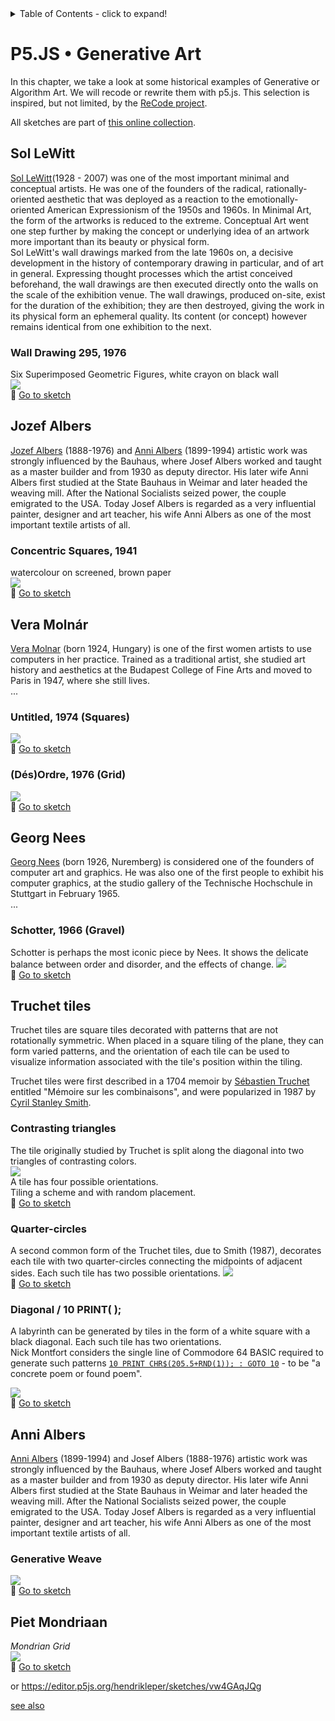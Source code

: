 <details>
<summary>Table of Contents - click to expand!</summary>
<!-- TOC depthFrom:2 depthTo:6 withLinks:1 updateOnSave:1 orderedList:0 -->

- [Sol LeWitt](#sol-lewitt)
	- [Wall Drawing 295, 1976](#wall-drawing-295-1976)
- [Jozef Albers](#jozef-albers)
	- [Concentric Squares, 1941](#concentric-squares-1941)
- [Vera Molnár](#vera-molnr)
	- [Untitled, 1974 (Squares)](#untitled-1974-squares)
	- [(Dés)Ordre, 1976 (Grid)](#dsordre-1976-grid)
- [Georg Nees](#georg-nees)
	- [Schotter, 1966 (Gravel)](#schotter-1966-gravel)
- [Truchet tiles](#truchet-tiles)
	- [Contrasting triangles](#contrasting-triangles)
	- [Quarter-circles](#quarter-circles)
	- [Diagonal / 10 PRINT( );](#diagonal-10-print-)
- [Anni Albers](#anni-albers)
	- [Generative Weave](#generative-weave)
- [Piet Mondriaan](#piet-mondriaan)

<!-- /TOC -->
</details>

# P5.JS • Generative Art

In this chapter, we take a look at some historical examples of Generative or Algorithm Art. We will recode or rewrite them with p5.js. This selection is inspired, but not limited, by the [ReCode project](http://recodeproject.com/).

All sketches are part of [this online collection](https://editor.p5js.org/hendrikleper/collections/47CP-otxw).

## Sol LeWitt
[Sol LeWitt](https://en.wikipedia.org/wiki/Sol_LeWitt)(1928 - 2007) was one of the most important minimal and conceptual artists. He was one of the founders of the radical, rationally-oriented aesthetic that was deployed as a reaction to the emotionally-oriented American Expressionism of the 1950s and 1960s. In Minimal Art, the form of the artworks is reduced to the extreme. Conceptual Art went one step further by making the concept or underlying idea of an artwork more important than its beauty or physical form.    
Sol LeWitt's wall drawings marked from the late 1960s on, a decisive development in the history of contemporary drawing in particular, and of art in general. Expressing thought processes which the artist conceived beforehand, the wall drawings are then executed directly onto the walls on the scale of the exhibition venue. The wall drawings, produced on-site, exist for the duration of the exhibition; they are then destroyed, giving the work in its physical form an ephemeral quality. Its content (or concept) however remains identical from one exhibition to the next.
### Wall Drawing 295, 1976
Six Superimposed Geometric Figures, white crayon on black wall    
![](img/recode/sol-LeWitt-WD295.jpg)    
:toolbox: [Go to sketch](https://editor.p5js.org/hendrikleper/sketches/wrAGJFof4)

## Jozef Albers
[Jozef Albers](https://en.wikipedia.org/wiki/Josef_Albers) (1888-1976)
and [Anni Albers](https://en.wikipedia.org/wiki/Anni_Albers) (1899-1994) artistic work was strongly influenced by the Bauhaus, where Josef Albers worked and taught as a master builder and from 1930 as deputy director. His later wife Anni Albers first studied at the State Bauhaus in Weimar and later headed the weaving mill. After the National Socialists seized power, the couple emigrated to the USA. Today Josef Albers is regarded as a very influential painter, designer and art teacher, his wife Anni Albers as one of the most important textile artists of all.

### Concentric Squares, 1941
watercolour on screened, brown paper    
![](img/recode/josef-albers-concentric-squares.jpg)    
:toolbox: [Go to sketch](https://editor.p5js.org/hendrikleper/sketches/FyQiCh0dt)

## Vera Molnár
[Vera Molnar](http://veramolnar.com) (born 1924, Hungary) is one of the first women artists to use computers in her practice. Trained as a traditional artist, she studied art history and aesthetics at the Budapest College of Fine Arts and moved to Paris in 1947, where she still lives.    
...

### Untitled, 1974 (Squares)
![](img/recode/vera-molnar-untitled.jpg)    
:toolbox: [Go to sketch](https://editor.p5js.org/hendrikleper/sketches/1bNTF0jAw)

### (Dés)Ordre, 1976 (Grid)
![](img/recode/vera-molnar-ordere.jpg)    
:toolbox: [Go to sketch](https://editor.p5js.org/hendrikleper/sketches/wdu9Vxb8R)

## Georg Nees
[Georg Nees](http://dada.compart-bremen.de/item/agent/15) (born 1926, Nuremberg) is considered one of the founders of computer art and graphics. He was also one of the first people to exhibit his computer graphics, at the studio gallery of the Technische Hochschule in Stuttgart in February 1965.    
...
### Schotter, 1966 (Gravel)
Schotter is perhaps the most iconic piece by Nees. It shows the delicate balance between order and disorder, and the effects of change.
![](img/recode/georg-nees-schotter2.jpg)    
:toolbox: [Go to sketch](https://editor.p5js.org/hendrikleper/sketches/6iO_W-H2l)


## Truchet tiles
Truchet tiles are square tiles decorated with patterns that are not rotationally symmetric. When placed in a square tiling of the plane, they can form varied patterns, and the orientation of each tile can be used to visualize information associated with the tile's position within the tiling.

Truchet tiles were first described in a 1704 memoir by [Sébastien Truchet](https://en.wikipedia.org/wiki/S%C3%A9bastien_Truchet) entitled "Mémoire sur les combinaisons", and were popularized in 1987 by [Cyril Stanley Smith](https://en.wikipedia.org/wiki/Cyril_Stanley_Smith).

### Contrasting triangles
The tile originally studied by Truchet is split along the diagonal into two triangles of contrasting colors.    
![](img/recode/truchet-triangle.jpg)    
A tile has four possible orientations.     
Tiling a scheme and with random placement.     
:toolbox: [Go to sketch](https://editor.p5js.org/hendrikleper/sketches/ofs6RTC4f9)

### Quarter-circles
A second common form of the Truchet tiles, due to Smith (1987), decorates each tile with two quarter-circles connecting the midpoints of adjacent sides. Each such tile has two possible orientations.
![](img/recode/truchet-quafrter-circle-tiling.jpg)    
:toolbox: [Go to sketch](https://editor.p5js.org/hendrikleper/sketches/nU7opIjb1)

### Diagonal / 10 PRINT( );
A labyrinth can be generated by tiles in the form of a white square with a black diagonal. Each such tile has two orientations.    
Nick Montfort considers the single line of Commodore 64 BASIC required to generate such patterns [`10 PRINT CHR$(205.5+RND(1)); : GOTO 10`](https://news.mit.edu/2013/10-print-chr2055rnd1-goto-10) - to be "a concrete poem or found poem".

![](img/recode/goto10.jpg)    
:toolbox: [Go to sketch](https://editor.p5js.org/hendrikleper/sketches/Uhe69Rd5e)

## Anni Albers
[Anni Albers](https://en.wikipedia.org/wiki/Anni_Albers) (1899-1994) and Josef Albers (1888-1976) artistic work was strongly influenced by the Bauhaus, where Josef Albers worked and taught as a master builder and from 1930 as deputy director. His later wife Anni Albers first studied at the State Bauhaus in Weimar and later headed the weaving mill. After the National Socialists seized power, the couple emigrated to the USA. Today Josef Albers is regarded as a very influential painter, designer and art teacher, his wife Anni Albers as one of the most important textile artists of all.

### Generative Weave
![](img/recode/anni-albers-rug.jpg)    
:toolbox: [Go to sketch](https://editor.p5js.org/hendrikleper/sketches/3CClx6ABY)


## Piet Mondriaan
*Mondrian Grid*    
![](img/recode/07.png)    
:toolbox: [Go to sketch](https://editor.p5js.org/hendrikleper/sketches/GSIGWOgph)

or https://editor.p5js.org/hendrikleper/sketches/vw4GAqJQg

[see also](https://www.lyceelecorbusier.eu/p5js/?page_id=2861)
